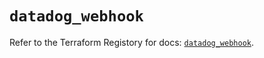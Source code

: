 # `datadog_webhook`

Refer to the Terraform Registory for docs: [`datadog_webhook`](https://registry.terraform.io/providers/datadog/datadog/3.25.0/docs/resources/webhook).
